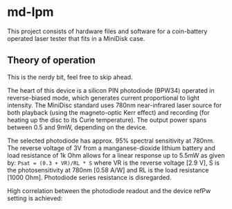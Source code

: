 # md-lpm

This project consists of hardware files and software for a coin-battery operated laser tester that fits in a MiniDisk case.

## Theory of operation

This is the nerdy bit, feel free to skip ahead.

The heart of this device is a silicon PIN photodiode (BPW34) operated in reverse-biased mode, which generates current proportional to light intensity. The MiniDisc standard uses 780nm near-infrared laser source for both playback (using the magneto-optic Kerr effect) and recording (for heating up the disc to its Curie temperature). The output power spans between 0.5 and 9mW, depending on the device. 

The selected photodiode has approx. 95% spectral sensitivity at 780nm. The reverse voltage of 3V from a manganese-dioxide lithium battery and load resistance of 1k Ohm allows for a linear response up to 5.5mW as given by: 
`Psat = (0.3 + VR)/RL * S` where VR is the reverse voltage [2.9 V], S is the photosensitivity at 780nm [0.58 A/W] and RL is the load resistance [1000 Ohm]. Photodiode series resistance is disregarded.

High correlation between the photodiode readout and the device refPw setting is achieved:

